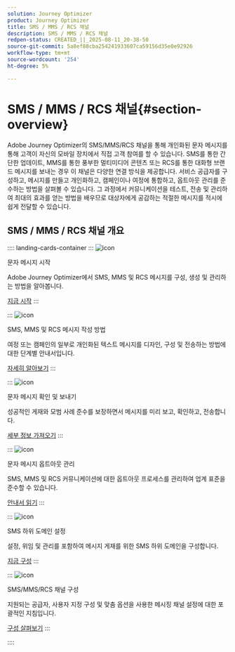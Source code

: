 ```yaml
---
solution: Journey Optimizer
product: Journey Optimizer
title: SMS / MMS / RCS 채널
description: SMS / MMS / RCS 채널
redpen-status: CREATED_||_2025-08-11_20-38-50
source-git-commit: 5a8ef88cba254241933607ca59156d35e0e92926
workflow-type: tm+mt
source-wordcount: '254'
ht-degree: 5%

---
```



# SMS / MMS / RCS 채널{#section-overview}

Adobe Journey Optimizer의 SMS/MMS/RCS 채널을 통해 개인화된 문자 메시지를 통해 고객이 자신의 모바일 장치에서 직접 고객 참여를 할 수 있습니다. SMS를 통한 간단한 업데이트, MMS를 통한 풍부한 멀티미디어 콘텐츠 또는 RCS를 통한 대화형 브랜드 메시지를 보내는 경우 이 채널은 다양한 연결 방식을 제공합니다. 서비스 공급자를 구성하고, 메시지를 만들고 개인화하고, 캠페인이나 여정에 통합하고, 옵트아웃 관리를 준수하는 방법을 살펴볼 수 있습니다. 그 과정에서 커뮤니케이션을 테스트, 전송 및 관리하여 최대의 효과를 얻는 방법을 배우므로 대상자에게 공감하는 적절한 메시지를 적시에 쉽게 전달할 수 있습니다.

## SMS / MMS / RCS 채널 개요

:::: landing-cards-container
:::
![icon](https://cdn.experienceleague.adobe.com/icons/circle-play.svg?lang=ko)

문자 메시지 시작

Adobe Journey Optimizer에서 SMS, MMS 및 RCS 메시지를 구성, 생성 및 관리하는 방법을 알아봅니다.

[지금 시작](../using/sms/get-started-sms.md)
:::

:::
![icon](https://cdn.experienceleague.adobe.com/icons/list-check.svg?lang=ko)

SMS, MMS 및 RCS 메시지 작성 방법

여정 또는 캠페인의 일부로 개인화된 텍스트 메시지를 디자인, 구성 및 전송하는 방법에 대한 단계별 안내서입니다.

[자세히 알아보기](../using/sms/create-sms.md)
:::

:::
![icon](https://cdn.experienceleague.adobe.com/icons/list-check.svg?lang=ko)

문자 메시지 확인 및 보내기

성공적인 게재와 모범 사례 준수를 보장하면서 메시지를 미리 보고, 확인하고, 전송합니다.

[세부 정보 가져오기](../using/sms/send-sms.md)
:::

:::
![icon](https://cdn.experienceleague.adobe.com/icons/shield-halved.svg?lang=ko)

문자 메시지 옵트아웃 관리

SMS, MMS 및 RCS 커뮤니케이션에 대한 옵트아웃 프로세스를 관리하여 업계 표준을 준수할 수 있습니다.

[안내서 읽기](../using/sms/sms-opt-out.md)
:::

:::
![icon](https://cdn.experienceleague.adobe.com/icons/gear.svg?lang=ko)

SMS 하위 도메인 설정

설정, 위임 및 관리를 포함하여 메시지 게재를 위한 SMS 하위 도메인을 구성합니다.

[지금 구성](../using/sms/sms-subdomains.md)
:::

:::
![icon](https://cdn.experienceleague.adobe.com/icons/code-branch.svg?lang=ko)

SMS/MMS/RCS 채널 구성

지원되는 공급자, 사용자 지정 구성 및 맞춤 옵션을 사용한 메시징 채널 설정에 대한 포괄적인 지침입니다.

[구성 살펴보기](configure-sms-landing-page.md)
:::

::::
